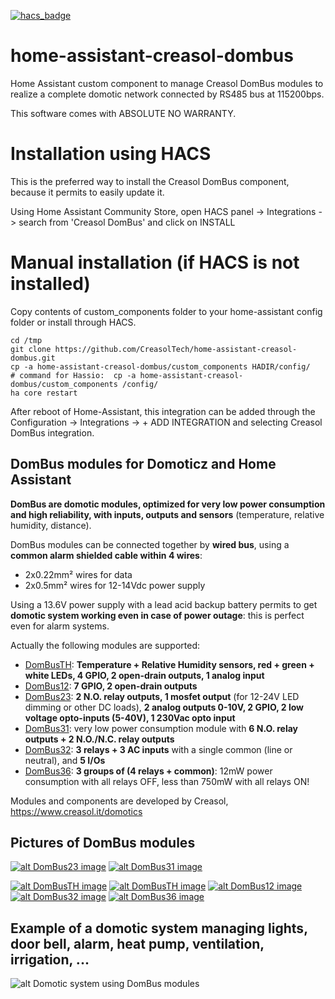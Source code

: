 [![hacs_badge](https://img.shields.io/badge/HACS-Default-orange.svg)](https://github.com/custom-components/hacs)

# home-assistant-creasol-dombus
Home Assistant custom component to manage Creasol DomBus modules to realize a complete domotic network connected by RS485 bus at 115200bps.

This software comes with ABSOLUTE NO WARRANTY.

# Installation using HACS
This is the preferred way to install the Creasol DomBus component, because it permits to easily update it.

Using Home Assistant Community Store, open HACS panel -> Integrations -> search from 'Creasol DomBus' and click on INSTALL

# Manual installation (if HACS is not installed)
Copy contents of custom_components folder to your home-assistant config folder or install through HACS.

```console
cd /tmp
git clone https://github.com/CreasolTech/home-assistant-creasol-dombus.git
cp -a home-assistant-creasol-dombus/custom_components HADIR/config/
# command for Hassio:  cp -a home-assistant-creasol-dombus/custom_components /config/
ha core restart
```

After reboot of Home-Assistant, this integration can be added through the Configuration -> Integrations -> + ADD INTEGRATION 
and selecting Creasol DomBus integration.


## DomBus modules for Domoticz and Home Assistant
**DomBus are domotic modules, optimized for very low power consumption and high reliability, with inputs, outputs and sensors** (temperature, relative humidity, distance).

DomBus modules can be connected together by **wired bus**, using a **common alarm shielded cable within 4 wires**:
* 2x0.22mm² wires for data
* 2x0.5mm² wires for 12-14Vdc power supply

Using a 13.6V power supply with a lead acid backup battery permits to get **domotic system working even in case of power outage**: this is perfect even for alarm systems.

Actually the following modules are supported:
* [DomBusTH](https://www.creasol.it/CreasolDomBusTH): **Temperature + Relative Humidity sensors, red + green + white LEDs, 4 GPIO, 2 open-drain outputs, 1 analog input**
* [DomBus12](https://www.creasol.it/CreasolDomBus12): **7 GPIO, 2 open-drain outputs**
* [DomBus23](https://www.creasol.it/CreasolDomBus23): **2 N.O. relay outputs, 1 mosfet output** (for 12-24V LED dimming or other DC loads), **2 analog outputs 0-10V, 2 GPIO, 2 low voltage opto-inputs (5-40V), 1 230Vac opto input**
* [DomBus31](https://www.creasol.it/CreasolDomBus31): very low power consumption module with **6 N.O. relay outputs + 2 N.O./N.C. relay outputs**
* [DomBus32](https://www.creasol.it/CreasolDomBus31): **3 relays + 3 AC inputs** with a single common (line or neutral), and **5 I/Os**
* [DomBus36](https://www.creasol.it/CreasolDomBus31): **3 groups of (4 relays + common)**: 12mW power consumption with all relays OFF, less than 750mW with all relays ON!

Modules and components are developed by Creasol, https://www.creasol.it/domotics

## Pictures of DomBus modules

[![alt DomBus23 image](https://images.creasol.it/creDomBus23_400.png "DomBus23: 2 N.O. relay outputs, 1 mosfet output for 12-24V LED dimming or other DC loads, 2 analog outputs 0-10V, 2 GPIO, 2 low voltage opto-inputs 5-40V, 1 230Vac opto input")](https://www.creasol.it/CreasolDomBus23)
[![alt DomBus31 image](https://images.creasol.it/creDomBus31_400.png "DomBus31: low power module with 6 N.O. relay outputs + 2 N.O./N.C. relay outputs")](https://www.creasol.it/CreasolDomBus31)

[![alt DomBusTH image](https://images.creasol.it/creDomBusTH2_200.jpg "DomBusTH front view with white led, red/green led, temperature + humidity sensor")](https://www.creasol.it/CreasolDomBusTH)
[![alt DomBusTH image](https://images.creasol.it/creDomBusTH6_200.webp "DomBusTH: module with temp+humidity sensors, 3 LEDs, 4 I/O, 2 outputs, 1 analog input")](https://www.creasol.it/CreasolDomBusTH)
[![alt DomBus12 image](https://images.creasol.it/creDomBus12_400.png "DomBus12: 7 I/Os + 2 open-drain outputs that can be connected to 2 external relays")](https://www.creasol.it/CreasolDomBus12)
[![alt DomBus32 image](https://images.creasol.it/creDomBus32_3_200.webp "DomBus32: 3 relays, 3 AC inputs, 5 I/Os")](https://www.creasol.it/DomBus32)
[![alt DomBus36 image](https://images.creasol.it/creDomBus36_400.webp "DomBus36: 12 relays module with very low power consumption")](https://www.creasol.it/DomBus36)


## Example of a domotic system managing lights, door bell, alarm, heat pump, ventilation, irrigation, ...

![alt Domotic system using DomBus modules](https://images.creasol.it/AN_domoticz_example2.png "Example of a domotic system managing lights, door bell, alarm, heat pump, ventilation, irrigation, ...")

